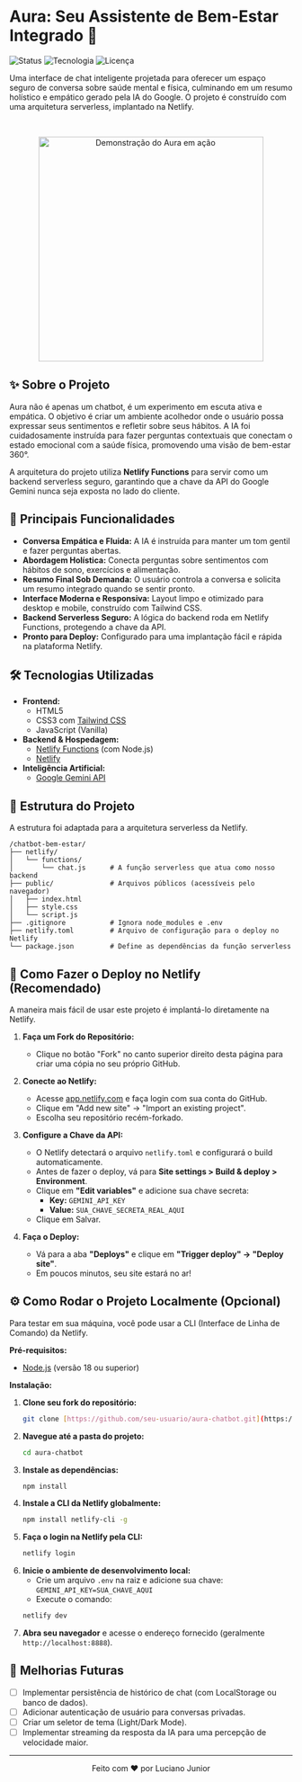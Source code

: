 # Aura: Seu Assistente de Bem-Estar Integrado 💬

![Status](https://img.shields.io/badge/status-ativo-brightgreen.svg)
![Tecnologia](https://img.shields.io/badge/hospedagem-Netlify-00C7B7.svg)
![Licença](https://img.shields.io/badge/licença-MIT-blue.svg)

Uma interface de chat inteligente projetada para oferecer um espaço seguro de conversa sobre saúde mental e física, culminando em um resumo holístico e empático gerado pela IA do Google. O projeto é construído com uma arquitetura serverless, implantado na Netlify.

</br>

<!-- 
    IMPORTANTE: Grave um GIF curto mostrando o chatbot em ação e substitua o link abaixo.
    Ferramentas como ScreenToGif (Windows) ou Kap (Mac) são ótimas para isso.
-->
<p align="center">
  <img src="https://i.imgur.com/link_para_seu_gif_ou_imagem_aqui.gif" alt="Demonstração do Aura em ação" width="400px">
</p>

## ✨ Sobre o Projeto

Aura não é apenas um chatbot, é um experimento em escuta ativa e empática. O objetivo é criar um ambiente acolhedor onde o usuário possa expressar seus sentimentos e refletir sobre seus hábitos. A IA foi cuidadosamente instruída para fazer perguntas contextuais que conectam o estado emocional com a saúde física, promovendo uma visão de bem-estar 360°.

A arquitetura do projeto utiliza **Netlify Functions** para servir como um backend serverless seguro, garantindo que a chave da API do Google Gemini nunca seja exposta no lado do cliente.

## 🚀 Principais Funcionalidades

-   **Conversa Empática e Fluida:** A IA é instruída para manter um tom gentil e fazer perguntas abertas.
-   **Abordagem Holística:** Conecta perguntas sobre sentimentos com hábitos de sono, exercícios e alimentação.
-   **Resumo Final Sob Demanda:** O usuário controla a conversa e solicita um resumo integrado quando se sentir pronto.
-   **Interface Moderna e Responsiva:** Layout limpo e otimizado para desktop e mobile, construído com Tailwind CSS.
-   **Backend Serverless Seguro:** A lógica do backend roda em Netlify Functions, protegendo a chave da API.
-   **Pronto para Deploy:** Configurado para uma implantação fácil e rápida na plataforma Netlify.

## 🛠️ Tecnologias Utilizadas

-   **Frontend:**
    -   HTML5
    -   CSS3 com [Tailwind CSS](https://tailwindcss.com/)
    -   JavaScript (Vanilla)
-   **Backend & Hospedagem:**
    -   [Netlify Functions](https://www.netlify.com/products/functions/) (com Node.js)
    -   [Netlify](https://www.netlify.com/)
-   **Inteligência Artificial:**
    -   [Google Gemini API](https://ai.google.dev/)

## 📁 Estrutura do Projeto

A estrutura foi adaptada para a arquitetura serverless da Netlify.


```text
/chatbot-bem-estar/
├── netlify/
│   └── functions/
│       └── chat.js      # A função serverless que atua como nosso backend
├── public/              # Arquivos públicos (acessíveis pelo navegador)
│   ├── index.html
│   ├── style.css
│   └── script.js
├── .gitignore           # Ignora node_modules e .env
├── netlify.toml         # Arquivo de configuração para o deploy no Netlify
└── package.json         # Define as dependências da função serverless
```

## 🚀 Como Fazer o Deploy no Netlify (Recomendado)

A maneira mais fácil de usar este projeto é implantá-lo diretamente na Netlify.

1.  **Faça um Fork do Repositório:**
    -   Clique no botão "Fork" no canto superior direito desta página para criar uma cópia no seu próprio GitHub.

2.  **Conecte ao Netlify:**
    -   Acesse [app.netlify.com](https://app.netlify.com/) e faça login com sua conta do GitHub.
    -   Clique em "Add new site" -> "Import an existing project".
    -   Escolha seu repositório recém-forkado.

3.  **Configure a Chave da API:**
    -   O Netlify detectará o arquivo `netlify.toml` e configurará o build automaticamente.
    -   Antes de fazer o deploy, vá para **Site settings > Build & deploy > Environment**.
    -   Clique em **"Edit variables"** e adicione sua chave secreta:
        -   **Key:** `GEMINI_API_KEY`
        -   **Value:** `SUA_CHAVE_SECRETA_REAL_AQUI`
    -   Clique em Salvar.

4.  **Faça o Deploy:**
    -   Vá para a aba **"Deploys"** e clique em **"Trigger deploy" -> "Deploy site"**.
    -   Em poucos minutos, seu site estará no ar!

## ⚙️ Como Rodar o Projeto Localmente (Opcional)

Para testar em sua máquina, você pode usar a CLI (Interface de Linha de Comando) da Netlify.

**Pré-requisitos:**
-   [Node.js](https://nodejs.org/) (versão 18 ou superior)

**Instalação:**
1.  **Clone seu fork do repositório:**
    ```sh
    git clone [https://github.com/seu-usuario/aura-chatbot.git](https://github.com/seu-usuario/aura-chatbot.git)
    ```
2.  **Navegue até a pasta do projeto:**
    ```sh
    cd aura-chatbot
    ```
3.  **Instale as dependências:**
    ```sh
    npm install
    ```
4.  **Instale a CLI da Netlify globalmente:**
    ```sh
    npm install netlify-cli -g
    ```
5.  **Faça o login na Netlify pela CLI:**
    ```sh
    netlify login
    ```
6.  **Inicie o ambiente de desenvolvimento local:**
    -   Crie um arquivo `.env` na raiz e adicione sua chave: `GEMINI_API_KEY=SUA_CHAVE_AQUI`
    -   Execute o comando:
    ```sh
    netlify dev
    ```
7.  **Abra seu navegador** e acesse o endereço fornecido (geralmente `http://localhost:8888`).

## 🔮 Melhorias Futuras

-   [ ] Implementar persistência de histórico de chat (com LocalStorage ou banco de dados).
-   [ ] Adicionar autenticação de usuário para conversas privadas.
-   [ ] Criar um seletor de tema (Light/Dark Mode).
-   [ ] Implementar streaming da resposta da IA para uma percepção de velocidade maior.

---
<p align="center">
  Feito com ❤️ por Luciano Junior
</p>
